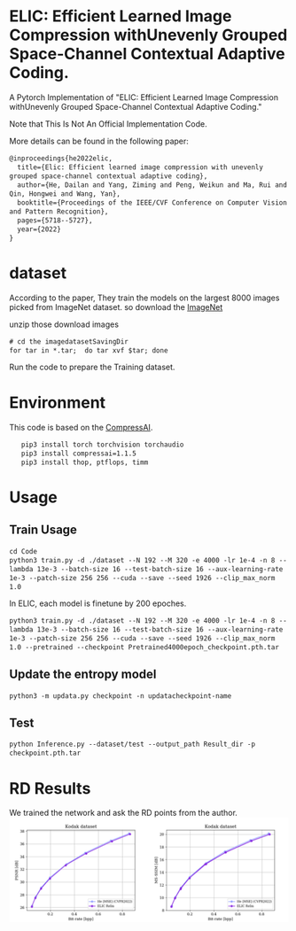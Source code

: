# ELIC: Efficient Learned Image Compression withUnevenly Grouped Space-Channel Contextual Adaptive Coding.
A Pytorch Implementation of "ELIC: Efficient Learned Image Compression withUnevenly Grouped Space-Channel Contextual Adaptive Coding."

Note that This Is Not An Official Implementation Code.

More details can be found in the following paper:

```
@inproceedings{he2022elic,
  title={Elic: Efficient learned image compression with unevenly grouped space-channel contextual adaptive coding},
  author={He, Dailan and Yang, Ziming and Peng, Weikun and Ma, Rui and Qin, Hongwei and Wang, Yan},
  booktitle={Proceedings of the IEEE/CVF Conference on Computer Vision and Pattern Recognition},
  pages={5718--5727},
  year={2022}
}
```
 # dataset
 According to the paper, They train the models on the largest 8000 images picked from ImageNet dataset.
 so download the [ImageNet](http://www.image-net.org/challenges/LSVRC/2012/dd31405981ef5f776aa17412e1f0c112/ILSVRC2012_img_train.tar)
 
 unzip those download images
 ```
 # cd the imagedatasetSavingDir
 for tar in *.tar;  do tar xvf $tar; done
 ```
 Run the code to prepare the Training dataset.
 
 
# Environment
   This code is based on the [CompressAI](https://github.com/InterDigitalInc/CompressAI).

```
   pip3 install torch torchvision torchaudio
   pip3 install compressai=1.1.5
   pip3 install thop, ptflops, timm
```

# Usage

## Train Usage
   ```
   cd Code
   python3 train.py -d ./dataset --N 192 --M 320 -e 4000 -lr 1e-4 -n 8 --lambda 13e-3 --batch-size 16 --test-batch-size 16 --aux-learning-rate 1e-3 --patch-size 256 256 --cuda --save --seed 1926 --clip_max_norm 1.0
   ```
   In ELIC, each model is finetune by 200 epoches.
   ```
   python3 train.py -d ./dataset --N 192 --M 320 -e 4000 -lr 1e-4 -n 8 --lambda 13e-3 --batch-size 16 --test-batch-size 16 --aux-learning-rate 1e-3 --patch-size 256 256 --cuda --save --seed 1926 --clip_max_norm 1.0 --pretrained --checkpoint Pretrained4000epoch_checkpoint.pth.tar
   ```
## Update the entropy model
```
python3 -m updata.py checkpoint -n updatacheckpoint-name
```
## Test 

```
python Inference.py --dataset/test --output_path Result_dir -p checkpoint.pth.tar
```

# RD Results
We trained the network and ask the RD points from the author.
![](Kodak.png)
